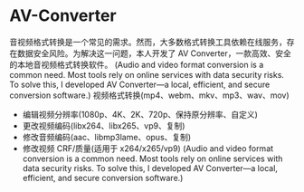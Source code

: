 # AV-Converter
音视频格式转换是一个常见的需求。然而，大多数格式转换工具依赖在线服务，存在数据安全风险。为解决这一问题，本人开发了 AV Converter，一款高效、安全的本地音视频格式转换软件。
(Audio and video format conversion is a common need. Most tools rely on online services with data security risks. To solve this, I developed AV Converter—a local, efficient, and secure conversion software.)
视频格式转换(mp4、webm、mkv、mp3、wav、mov)
- 编辑视频分辨率(1080p、4K、2K、720p、保持原分辨率、自定义)
- 更改视频编码(libx264、libx265、vp9、复制)
- 修改音频编码(aac、libmp3lame、opus、复制)
- 修改视频 CRF/质量(适用于 x264/x265/vp9)
(Audio and video format conversion is a common need. Most tools rely on online services with data security risks. To solve this, I developed AV Converter—a local, efficient, and secure conversion software.)
